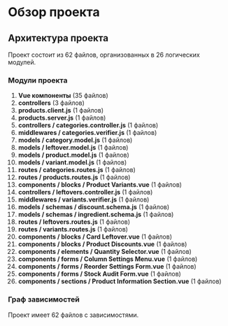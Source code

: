# Обзор проекта

## Архитектура проекта

Проект состоит из 62 файлов, организованных в 26 логических модулей.

### Модули проекта

1. **Vue компоненты** (35 файлов)
2. **controllers** (3 файлов)
3. **products.client.js** (1 файлов)
4. **products.server.js** (1 файлов)
5. **controllers / categories.controller.js** (1 файлов)
6. **middlewares / categories.verifier.js** (1 файлов)
7. **models / category.model.js** (1 файлов)
8. **models / leftover.model.js** (1 файлов)
9. **models / product.model.js** (1 файлов)
10. **models / variant.model.js** (1 файлов)
11. **routes / categories.routes.js** (1 файлов)
12. **routes / products.routes.js** (1 файлов)
13. **components / blocks / Product Variants.vue** (1 файлов)
14. **controllers / leftovers.controller.js** (1 файлов)
15. **middlewares / variants.verifier.js** (1 файлов)
16. **models / schemas / discount.schema.js** (1 файлов)
17. **models / schemas / ingredient.schema.js** (1 файлов)
18. **routes / leftovers.routes.js** (1 файлов)
19. **routes / variants.routes.js** (1 файлов)
20. **components / blocks / Card Leftover.vue** (1 файлов)
21. **components / blocks / Product Discounts.vue** (1 файлов)
22. **components / elements / Quantity Selector.vue** (1 файлов)
23. **components / forms / Column Settings Menu.vue** (1 файлов)
24. **components / forms / Reorder Settings Form.vue** (1 файлов)
25. **components / forms / Stock Audit Form.vue** (1 файлов)
26. **components / sections / Product Information Section.vue** (1 файлов)

### Граф зависимостей

Проект имеет 62 файлов с зависимостями.
